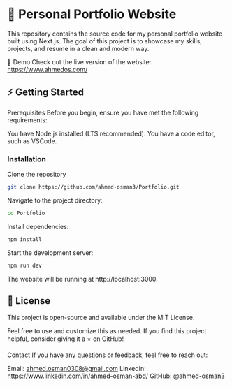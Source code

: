 # 🚀 Personal Portfolio Website
This repository contains the source code for my personal portfolio website built using Next.js. The goal of this project is to showcase my skills, projects, and resume in a clean and modern way.

📸 Demo
Check out the live version of the website: https://www.ahmedos.com/


## ⚡️ Getting Started
Prerequisites
Before you begin, ensure you have met the following requirements:

You have Node.js installed (LTS recommended).
You have a code editor, such as VSCode.
### Installation
Clone the repository

```bash
git clone https://github.com/ahmed-osman3/Portfolio.git

```

Navigate to the project directory:

```bash
cd Portfolio
```

Install dependencies:


```bash
npm install
```
Start the development server:

```bash
npm run dev
```
The website will be running at http://localhost:3000.

## 📄 License
This project is open-source and available under the MIT License.

Feel free to use and customize this as needed. If you find this project helpful, consider giving it a ⭐ on GitHub!

Contact
If you have any questions or feedback, feel free to reach out:

Email: ahmed.osman0308@gmail.com
LinkedIn: https://www.linkedin.com/in/ahmed-osman-abd/
GitHub: @ahmed-osman3

